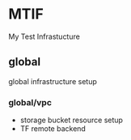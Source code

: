 # MTIF

My Test Infrastucture

## global

global infrastructure setup

### global/vpc

- storage bucket resource setup
- TF remote backend